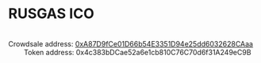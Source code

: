 # RUSGAS ICO
<br>
Crowdsale address: <a href="https://etherscan.io/address/0xa87d9fce01d66b54e3351d94e25dd6032628caaa">0xA87D9fCe01D66b54E3351D94e25dd6032628CAaa</a>
<br>&nbsp;&nbsp;&nbsp;&nbsp;&nbsp;&nbsp;&nbsp; Token address: 0x4c383bDCae52a6e1cb810C76C70d6f31A249eC9B
